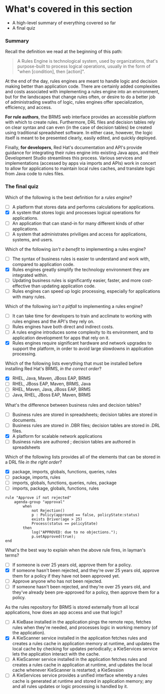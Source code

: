 <!--
{
"name": "part-six-putting-it-all-together",
"version" : "0.1",
"title" : "Part VI: Putting it all together",
"description" : "Wrapping up this path with a summary of the most important concepts, and how they interrelate.",
"homepage" : "https://github.com/outlearn-content/outlearn-modules",
"freshnessDate" : 2015-07-08,
"license" : "CC BY 4.0"
}
-->

<!-- @section -->

# What's covered in this section

* A high-level summary of everything covered so far
* A final quiz


<!-- @section -->

### Summary

Recall the definition we read at the beginning of this path:

> A Rules Engine is technological system, used by organizations, that's purpose-built to process logical operations, usually in the form of "when [condition], then [action]".

At the end of the day, rules engines are meant to handle logic and decision making better than application code. There are certainly added complexities and costs associated with implementing a rules engine into an environment, but for the landscapes that change rules often, or desire to do a better job of administrading swaths of logic, rules engines offer specialization, efficiency, and access.

**For rule authors**, the BRMS web interface provides an accessible platform with which to create rules. Furthermore, DRL files and decision tables rely on clear syntax and can even (in the case of decision tables) be created using traditional spreadsheet software. In either case, however, the logic itself is meant to be presented clearly, easily edited, and quickly deployed.

Finally, **for developers**, Red Hat's documentation and API's provide guidance for integrating their rules engine into existing Java apps, and their Development Studio streamlines this process. Various services and implementations (accessed by apps via imports and APIs) work in concert to allow for applications to maintain local rules caches, and translate logic from Java code to rules files.

<!-- @section -->

### The final quiz

<!-- @multipleChoice -->

Which of the following is the best definition for a _rules engine_?

- [ ] A platform that stores data and performs calculations for applications.
- [X] A system that stores logic and processes logical operations for applications.
- [ ] An application that can stand-in for many different kinds of other applications.
- [ ] A system that administrates priviliges and access for applications, systems, and users.

<!-- @end -->

<!-- @multipleChoice -->

Which of the following _isn't a benefit_ to implementing a rules engine?

- [ ] The syntax of business rules is easier to understand and work with, compared to application code.
- [X] Rules engines greatly simplify the technology environment they are integrated within.
- [ ] Updating business rules is significantly easier, faster, and more cost-effective than updating application code.
- [ ] Rules engines can speed up logic processing, especially for applications with many rules.

<!-- @end -->

<!-- @multipleChoice -->

Which of the following _isn't a pitfall_ to implementing a rules engine?

- [ ] It can take time for developers to train and acclimate to working with rules engines and the API's they rely on.
- [ ] Rules engines have both direct and indirect costs.
- [ ] A rules engine introduces some complexity to its environment, and to application development for apps that rely on it.
- [X] Rules engines require significant hardware and network upgrades to support the platform, in order to avoid large slowdowns in application processing.

<!-- @end -->

<!-- @multipleChoice -->

Which of the following lists everything that must be installed before installing Red Hat's BRMS, _in the correct order_?

- [X] RHEL, Java, Maven, JBoss EAP, BRMS
- [ ] RHEL, JBoss EAP, Maven, BRMS, Java
- [ ] RHEL, Maven, Java, JBoss EAP, BRMS
- [ ] Java, RHEL, JBoss EAP, Maven, BRMS

<!-- @end -->

<!-- @multipleChoice -->

What's the difference between business rules and decision tables?

- [ ] Business rules are stored in spreadsheets; decision tables are stored in documents.
- [ ] Business rules are stored in .DBR files; decision tables are stored in .DRL files.
- [X] A platform for scalable network applications
- [ ] Business rules are authored ; decision tables are authored in spreadsheets

<!-- @end -->

<!-- @multipleChoice -->

Which of the following lists provides all of the elements that can be stored in a DRL file _in the right order_?

- [X] package, imports, globals, functions, queries, rules
- [ ] package, imports, rules
- [ ] imports, globals, functions, queries, rules, package
- [ ] imports, package, globals, functions, rules

<!-- @end -->

<!-- @multipleChoice -->

```drl
rule "Approve if not rejected"
    agenda-group "approval"
        when
            not Rejection() 
            p : Policy(approved == false, policyState:status)
            exists Driver(age > 25)
            Process(status == policyState)
        then
            log("APPROVED: due to no objections."); 
            p.setApproved(true);
end
```

What's the best way to explain when the above rule fires, in layman's terms?

- [ ] If someone is over 25 years old, approve them for a policy.
- [X] If someone hasn't been rejected, and they're over 25 years old, approve them for a policy if they have not been approved yet.
- [ ] Approve anyone who has not been rejected.
- [ ] If someone hasn't been rejected, and they're over 25 years old, and they've already been pre-approved for a policy, then approve them for a policy.

<!-- @end -->

<!-- @multipleChoice -->

As the rules repository for BRMS is stored externally from all local applications, how does an app access and use that logic?

- [ ] A KieBase installed in the application pings the remote repo, fetches rules when they're needed, and processes logic in working memory (of the application).
- [X] A KieScanner service installed in the application fetches rules and creates a rules cache in application memory at runtime, and updates the local cache by checking for updates periodically; a KieServices service lets the application interact with the cache.
- [ ] A KieScanner service installed in the application fetches rules and creates a rules cache in application at runtime, and updates the local cache whenever KieScanner is restarted; a KieSession 
- [ ] A KieServices service provides a unified interface whereby a rules cache is generated at runtime and stored in application memory; any and all rules updates or logic processing is handled by it.

<!-- @end -->
